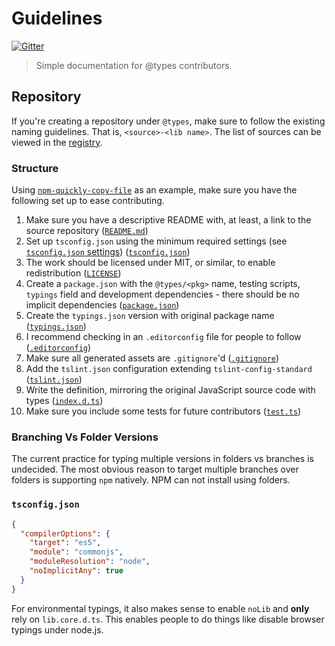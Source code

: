 # Guidelines

[![Gitter][gitter-image]][gitter-url]

> Simple documentation for @types contributors.

## Repository

If you're creating a repository under `@types`, make sure to follow the existing naming guidelines. That is, `<source>-<lib name>`. The list of sources can be viewed in the [registry](https://github.com/typings/registry#structure).

### Structure

Using [`npm-quickly-copy-file`](https://github.com/types/npm-quickly-copy-file) as an example, make sure you have the following set up to ease contributing.

1. Make sure you have a descriptive README with, at least, a link to the source repository ([`README.md`](https://github.com/types/npm-quickly-copy-file/blob/master/README.md))
2. Set up `tsconfig.json` using the minimum required settings (see [`tsconfig.json` settings](#tsconfigjson)) ([`tsconfig.json`](https://github.com/types/npm-quickly-copy-file/blob/master/tsconfig.json))
3. The work should be licensed under MIT, or similar, to enable redistribution ([`LICENSE`](https://github.com/types/npm-quickly-copy-file/blob/master/LICENSE))
4. Create a `package.json` with the `@types/<pkg>` name, testing scripts, `typings` field and development dependencies - there should be no implicit dependencies ([`package.json`](https://github.com/types/npm-quickly-copy-file/blob/master/package.json))
5. Create the `typings.json` version with original package name ([`typings.json`](https://github.com/types/npm-quickly-copy-file/blob/master/typings.json))
6. I recommend checking in an `.editorconfig` file for people to follow ([`.editorconfig`](https://github.com/types/npm-quickly-copy-file/blob/master/.editorconfig))
7. Make sure all generated assets are `.gitignore`'d ([`.gitignore`](https://github.com/types/npm-quickly-copy-file/blob/master/.gitignore))
8. Add the `tslint.json` configuration extending `tslint-config-standard` ([`tslint.json`](https://github.com/types/npm-quickly-copy-file/blob/master/tslint.json))
9. Write the definition, mirroring the original JavaScript source code with types ([`index.d.ts`](https://github.com/types/npm-quickly-copy-file/blob/master/index.d.ts))
10. Make sure you include some tests for future contributors ([`test.ts`](https://github.com/types/npm-quickly-copy-file/blob/master/test.ts))

### Branching Vs Folder Versions

The current practice for typing multiple versions in folders vs branches is undecided. The most obvious reason to target multiple branches over folders is supporting `npm` natively. NPM can not install using folders.

### `tsconfig.json`

```json
{
  "compilerOptions": {
    "target": "es5",
    "module": "commonjs",
    "moduleResolution": "node",
    "noImplicitAny": true
  }
}
```

For environmental typings, it also makes sense to enable `noLib` and **only** rely on `lib.core.d.ts`. This enables people to do things like disable browser typings under node.js.

[gitter-image]: https://badges.gitter.im/types/guidelines.svg
[gitter-url]: https://gitter.im/types/Lobby
